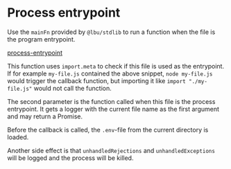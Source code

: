 # Process entrypoint

Use the `mainFn` provided by `@lbu/stdlib` to run a function when the file is
the program entrypoint.

<!-- prettier-ignore -->
[process-entrypoint](../_media/howto/process-entrypoint.js ':include :type=code :fragment=snippet')

This function uses `import.meta` to check if this file is used as the
entrypoint. If for example `my-file.js` contained the above snippet,
`node my-file.js` would trigger the callback function, but importing it like
`import "./my-file.js"` would not call the function.

The second parameter is the function called when this file is the process
entrypoint. It gets a logger with the current file name as the first argument
and may return a Promise.

Before the callback is called, the `.env`-file from the current directory is
loaded.

Another side effect is that `unhandledRejections` and `unhandledExceptions` will
be logged and the process will be killed.

